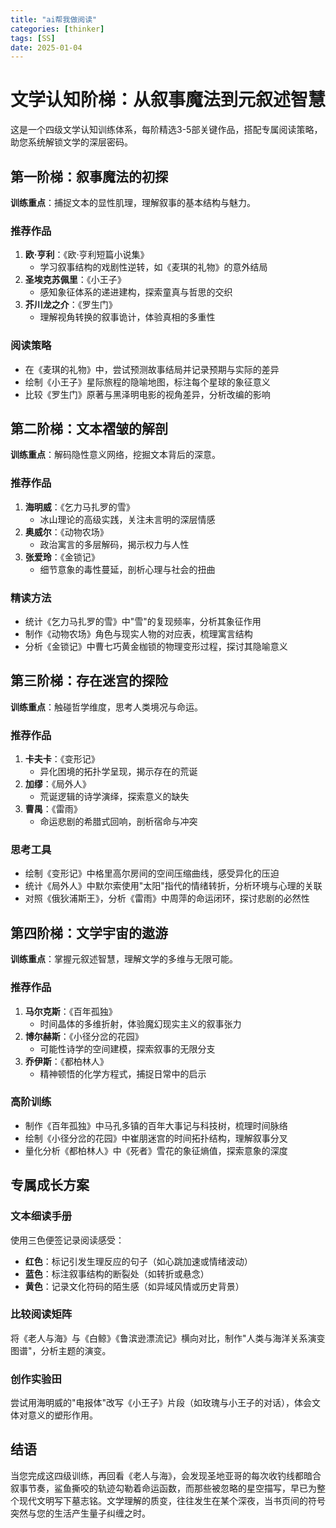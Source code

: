 ```yaml
---
title: "ai帮我做阅读"
categories: [thinker]
tags: [SS]
date: 2025-01-04
---
```


# 文学认知阶梯：从叙事魔法到元叙述智慧

这是一个四级文学认知训练体系，每阶精选3-5部关键作品，搭配专属阅读策略，助您系统解锁文学的深层密码。

## 第一阶梯：叙事魔法的初探

**训练重点**：捕捉文本的显性肌理，理解叙事的基本结构与魅力。

### 推荐作品

1. **欧·亨利**：《欧·亨利短篇小说集》
   - 学习叙事结构的戏剧性逆转，如《麦琪的礼物》的意外结局
2. **圣埃克苏佩里**：《小王子》
   - 感知象征体系的递进建构，探索童真与哲思的交织
3. **芥川龙之介**：《罗生门》
   - 理解视角转换的叙事诡计，体验真相的多重性

### 阅读策略

- 在《麦琪的礼物》中，尝试预测故事结局并记录预期与实际的差异
- 绘制《小王子》星际旅程的隐喻地图，标注每个星球的象征意义
- 比较《罗生门》原著与黑泽明电影的视角差异，分析改编的影响

## 第二阶梯：文本褶皱的解剖

**训练重点**：解码隐性意义网络，挖掘文本背后的深意。

### 推荐作品

1. **海明威**：《乞力马扎罗的雪》
   - 冰山理论的高级实践，关注未言明的深层情感
2. **奥威尔**：《动物农场》
   - 政治寓言的多层解码，揭示权力与人性
3. **张爱玲**：《金锁记》
   - 细节意象的毒性蔓延，剖析心理与社会的扭曲

### 精读方法

- 统计《乞力马扎罗的雪》中"雪"的复现频率，分析其象征作用
- 制作《动物农场》角色与现实人物的对应表，梳理寓言结构
- 分析《金锁记》中曹七巧黄金枷锁的物理变形过程，探讨其隐喻意义

## 第三阶梯：存在迷宫的探险

**训练重点**：触碰哲学维度，思考人类境况与命运。

### 推荐作品

1. **卡夫卡**：《变形记》
   - 异化困境的拓扑学呈现，揭示存在的荒诞
2. **加缪**：《局外人》
   - 荒诞逻辑的诗学演绎，探索意义的缺失
3. **曹禺**：《雷雨》
   - 命运悲剧的希腊式回响，剖析宿命与冲突

### 思考工具

- 绘制《变形记》中格里高尔房间的空间压缩曲线，感受异化的压迫
- 统计《局外人》中默尔索使用"太阳"指代的情绪转折，分析环境与心理的关联
- 对照《俄狄浦斯王》，分析《雷雨》中周萍的命运闭环，探讨悲剧的必然性

## 第四阶梯：文学宇宙的遨游

**训练重点**：掌握元叙述智慧，理解文学的多维与无限可能。

### 推荐作品

1. **马尔克斯**：《百年孤独》
   - 时间晶体的多维折射，体验魔幻现实主义的叙事张力
2. **博尔赫斯**：《小径分岔的花园》
   - 可能性诗学的空间建模，探索叙事的无限分支
3. **乔伊斯**：《都柏林人》
   - 精神顿悟的化学方程式，捕捉日常中的启示

### 高阶训练

- 制作《百年孤独》中马孔多镇的百年大事记与科技树，梳理时间脉络
- 绘制《小径分岔的花园》中崔朋迷宫的时间拓扑结构，理解叙事分叉
- 量化分析《都柏林人》中《死者》雪花的象征熵值，探索意象的深度

## 专属成长方案

### 文本细读手册

使用三色便签记录阅读感受：
- **红色**：标记引发生理反应的句子（如心跳加速或情绪波动）
- **蓝色**：标注叙事结构的断裂处（如转折或悬念）
- **黄色**：记录文化符码的陌生感（如异域风情或历史背景）

### 比较阅读矩阵

将《老人与海》与《白鲸》《鲁滨逊漂流记》横向对比，制作"人类与海洋关系演变图谱"，分析主题的演变。

### 创作实验田

尝试用海明威的"电报体"改写《小王子》片段（如玫瑰与小王子的对话），体会文体对意义的塑形作用。

## 结语

当您完成这四级训练，再回看《老人与海》，会发现圣地亚哥的每次收钓线都暗合叙事节奏，鲨鱼撕咬的轨迹勾勒着命运函数，而那些被忽略的星空描写，早已为整个现代文明写下墓志铭。文学理解的质变，往往发生在某个深夜，当书页间的符号突然与您的生活产生量子纠缠之时。
